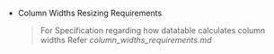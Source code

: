 -   Column Widths Resizing Requirements
    > For Specification regarding how datatable calculates column widths Refer _column_widths_requirements.md_

